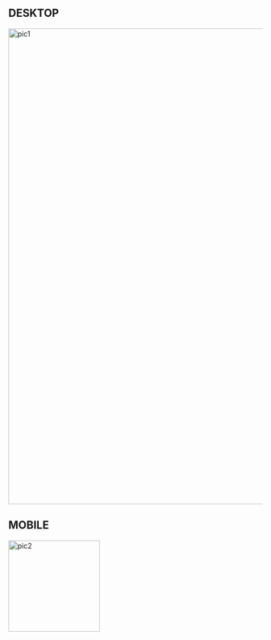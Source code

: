 ## DESKTOP

<img width="943" alt="pic1" src="https://user-images.githubusercontent.com/68917523/149351284-0ab882a6-152a-4747-bb6f-b4cebb7f46dd.png">

## MOBILE

<img width="181" alt="pic2" src="https://user-images.githubusercontent.com/68917523/149351400-3c770b52-6568-4d2a-a155-8383d2d96c04.png">


